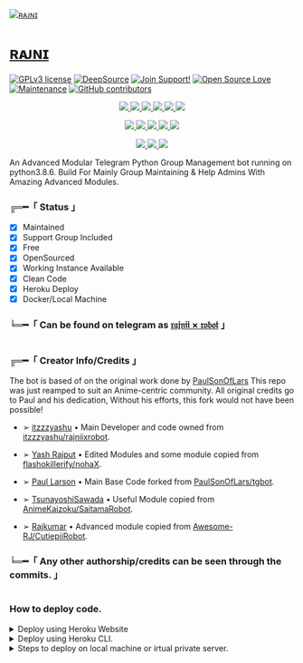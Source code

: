 [![ʀᴀᴊɴɪ](https://telegra.ph/file/cdddd4bdbd05f9d5bc441.jpg)](https://telegram.me/rajniirobot)

# [ʀᴀᴊɴɪ](https://telegram.me/rajniirobot)


[![GPLv3 license](https://img.shields.io/badge/License-GPLv3-blue.svg)](http://perso.crans.org/besson/LICENSE.html)
[![DeepSource](https://static.deepsource.io/deepsource-badge-light-mini.svg)](https://deepsource.io/gh/TeamUltraUnion/rajniixrobot)
[![Join Support!](https://img.shields.io/badge/Support%20Chat-!-red)](https://telegram.dog/rajniixsupport)
[![Open Source Love](https://badges.frapsoft.com/os/v2/open-source.png?v=103)](https://github.com/ellerbrock/open-source-badges/)
[![Maintenance](https://img.shields.io/badge/Maintained%3F-yes-green.svg)](https://GitHub.com/Naereen/StrapDown.js/graphs/commit-activity)
[![GitHub contributors](https://img.shields.io/github/contributors/Naereen/StrapDown.js.svg)](https://GitHub.com/TeamUltraUnion/rajniixrobot/graphs/contributors/)

<p align="center">
<a href="https://github.com/TeamUltraUnion/rajniixrobot" alt="GitHub closed issues"> <img src="https://img.shields.io/github/issues-closed-raw/TeamUltraUnion/rajniixrobot?style=flat&logo=github&color=success" /> </a>
<a href="https://github.com/TeamUltraUnion/rajniixrobot" alt="GitHub commit activity"> <img src="https://img.shields.io/github/commit-activity/m/TeamUltraUnion/rajniixrobot" /> </a>
<a href="https://github.com/TeamUltraUnion/rajniixrobot/graphs/contributors" alt="GitHub contributors"> <img src="https://img.shields.io/github/contributors/TeamUltraUnion/rajniixrobot?style=flat&logo=github" /> </a>
<a href="https://github.com/TeamUltraUnion/rajniixrobot/network/members" alt="GitHub forks"> <img src="https://img.shields.io/github/forks/TeamUltraUnion/rajniixrobot?label=Forks&logo=github" /> </a>
<a href="https://github.com/TeamUltraUnion/rajniixrobot" alt="GitHub closed pull requests"> <img src="https://img.shields.io/github/issues-pr-closed-raw/TeamUltraUnion/rajniixrobot?color=success" /> </a>
<a href="https://github.com/TeamUltraUnion/rajniixrobot" alt="GitHub issues"> <img src="https://img.shields.io/github/issues-raw/TeamUltraUnion/rajniixrobot?style=flat&logo=github&color=yellow" /> </a>
</p>

<p align="center">
<a href="https://github.com/TeamUltraUnion/rajniixrobot" alt="GitHub release (latest by date including pre-releases)"> <img src="https://img.shields.io/github/v/release/TeamUltraUnion/rajniixrobot?include_prereleases?style=flat&logo=github" /> </a>
<a href="https://www.python.org/" alt="made-with-python"> <img src="https://img.shields.io/badge/Made%20with-Python-1f425f.svg?style=flat&logo=python&color=blue" /> </a>
<a href="https://github.com/TeamUltraUnion/rajniixrobot" alt="Docker!"> <img src="https://aleen42.github.io/badges/src/docker.svg" /> </a>
<a href="https://github.com/TeamUltraUnion/rajniixrobot" alt="GitHub repo size"> <img src="https://img.shields.io/github/repo-size/TeamUltraUnion/rajniixrobot" /> </a>
<a href="https://github.com/TeamUltraUnion/rajniixrobot/blob/rajniixrobot/LICENSE" alt="GPLv3 license"> <img src="https://img.shields.io/badge/License-GPLv3-blue.svg" /> </a>
</p>

<p align="center">
<a href="https://telegram.me/rajniixrobot" alt="Updates"> <img src="https://aleen42.github.io/badges/src/telegram.svg" /> </a>
<a href="https://github.com/TeamUltraUnion" alt="TeamUltraUnion"> <img src="https://img.shields.io/badge/Built%20by-Team-UltraUnion" /> </a>
<a href="https://makeapullrequest.com" alt="PRs Welcome"> <img src="https://img.shields.io/badge/PRs-welcome-brightgreen.svg?style=flat-square" /> </a>
</p>

An Advanced Modular Telegram Python Group Management bot running on python3.8.6.
Build For Mainly Group Maintaining & Help Admins With Amazing Advanced Modules.

###  ╔═━「 Status 」

+ [x] Maintained
+ [x] Support Group Included
+ [x] Free
+ [x] OpenSourced
+ [x] Working Instance Available
+ [x] Clean Code
+ [x] Heroku Deploy
+ [x] Docker/Local Machine

### ╘═━「 Can be found on telegram as [𝔯𝔞𝔧𝔫𝔦𝔦 × 𝔯𝔬𝔟𝔬𝔱](https://telegram.me/rajniixrobot) 」

#

### ╔═━「 Creator Info/Credits 」
The bot is based of on the original work done by [PaulSonOfLars](https://github.com/PaulSonOfLars) This repo was just reamped to suit an Anime-centric community. All original credits go to Paul and his dedication, Without his efforts, this fork would not have been possible!
  
* ➢ [itzzzyashu](https://github.com/itzzzyashu) • Main Developer and code owned from [itzzzyashu/rajniixrobot](https://github.com/itzzzyashu/rajniixrobot).
  
* ➢ [Yash Rajput](https://github.com/flashokillerify) • Edited Modules and some module copied from [flashokillerify/nohaX](https://github.com/flashokillerify/nohaX).
  
* ➢ [Paul Larson](https://github.com/PaulSonOfLars) • Main Base Code forked from [PaulSonOfLars/tgbot](https://github.com/PaulSonOfLars/tgbot).
  
* ➢ [TsunayoshiSawada](https://github.com/TsunayoshiSawada) • Useful Module copied from [AnimeKaizoku/SaitamaRobot](https://github.com/AnimeKaizoku/SaitamaRobot).
  
* ➢ [Rajkumar](https://github.com/Awesome-RJ) • Advanced module copied from [Awesome-RJ/CutiepiiRobot](https://github.com/Awesome-RJ/CutiepiiRobot).

### ╘═━「 Any other authorship/credits can be seen through the commits. 」

#

### How to deploy code.

<details>
	<summary>Deploy using Heroku Website</summary>
		
```
Fill in all the details, Deploy!
Now go to https://dashboard.heroku.com/apps/(app-name)/resources ( Replace (app-name) with your app name )
Now send the bot /start, If it doesn't respond go to https://dashboard.heroku.com/apps/(app-name)/settings and remove webhook and port.
```

>  Step 1 - Read [`config1.py`](https://github.com/TeamUltraUnion/rajniixrobot/blob/rajniixrobot/RajniiRobot/config1.py) in [`RajniiRobot`](https://github.com/TeamUltraUnion/rajniixrobot/tree/rajniixrobot/RajniiRobot) folder.
		
>  Step 2 - Get all required values by given urls and hit `Deploy to Heroku` button.
		
>  Step 3 - Enter all values in message feilds and hit `Deploy` button.
		
>  Step 4 - Wait for deployment to finish, after that click `Manage App` button just below the logs area.
		
>  Step 5 - Go to `resources` tab and turn off web dyno. turn on worker dyno, wait for sometime, bot will notify in support chat.
		
[![Deploy](https://www.herokucdn.com/deploy/button.svg)](https://heroku.com/deploy?template=https://github.com/TeamUltraUnion/rajniixrobot.git)
		
</details>

	
<details>
	<summary>Deploy using Heroku CLI.</summary>

#
### Install the requirement applications.

> Install Heroku CLI
	
> Install GIT
	
> Install NodeJS

#
### Initialising Accounts.

> Create a Account on Heroku website ([Click here to SignUp](https://signup.heroku.com/))

#
### Open terminal

* Download Repo by using git.

$ `git clone https://github.com/TeamUltraUnion/rajniixrobot.git`

* Login in CLI by entering the following command.

$ `heroku login`

> Hit Enter.

> Click Login in webpage(browser will open login page automatically)

* Navigate to Downloaded Reposiratory.

$ `cd repository-path`

* Initialise Reposiratory as git reposiratory by following command.

$ `git init`

* Make a Git Initial Commit in Repo by entering the following commands respectively.

$ `git add .`
	
$ `git commit -m "Initial commit"`

* Push changes to your heroku app by following command.

$ ```git push heroku rajniixrobot
	```

</details>
	

<details>
	<summary>Steps to deploy on local machine or irtual private server.</summary>

	xyz
</details>
